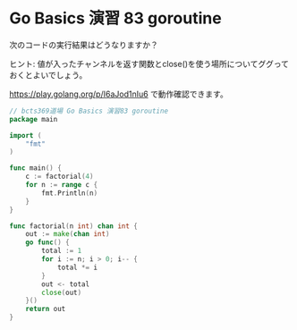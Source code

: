 # Go Basics 演習 83 goroutine

次のコードの実行結果はどうなりますか？

ヒント: 値が入ったチャンネルを返す関数とclose()を使う場所についてググっておくとよいでしょう。

<https://play.golang.org/p/I6aJod1nIu6> で動作確認できます。

```go
// bcts369道場 Go Basics 演習83 goroutine
package main

import (
	"fmt"
)

func main() {
	c := factorial(4)
	for n := range c {
		fmt.Println(n)
	}
}

func factorial(n int) chan int {
	out := make(chan int)
	go func() {
		total := 1
		for i := n; i > 0; i-- {
			total *= i
		}
		out <- total
		close(out)
	}()
	return out
}
```

